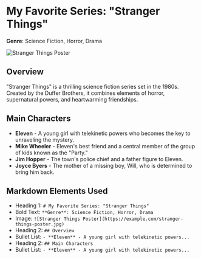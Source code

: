 # My Favorite Series: "Stranger Things"

**Genre**: Science Fiction, Horror, Drama

![Stranger Things Poster](https://assets-prd.ignimgs.com/2022/05/12/stranger-things-4-poster-1652364986162.jpeg)

## Overview
"Stranger Things" is a thrilling science fiction series set in the 1980s. Created by the Duffer Brothers, it combines elements of horror, supernatural powers, and heartwarming friendships.

## Main Characters
- **Eleven** - A young girl with telekinetic powers who becomes the key to unraveling the mystery.
- **Mike Wheeler** - Eleven's best friend and a central member of the group of kids known as the "Party."
- **Jim Hopper** - The town's police chief and a father figure to Eleven.
- **Joyce Byers** - The mother of a missing boy, Will, who is determined to bring him back.

## Markdown Elements Used

- Heading 1: `# My Favorite Series: "Stranger Things"`
- Bold Text: `**Genre**: Science Fiction, Horror, Drama`
- Image: `![Stranger Things Poster](https://example.com/stranger-things-poster.jpg)`
- Heading 2: `## Overview`
- Bullet List: `- **Eleven** - A young girl with telekinetic powers...`
- Heading 2: `## Main Characters`
- Bullet List: `- **Eleven** - A young girl with telekinetic powers...`
